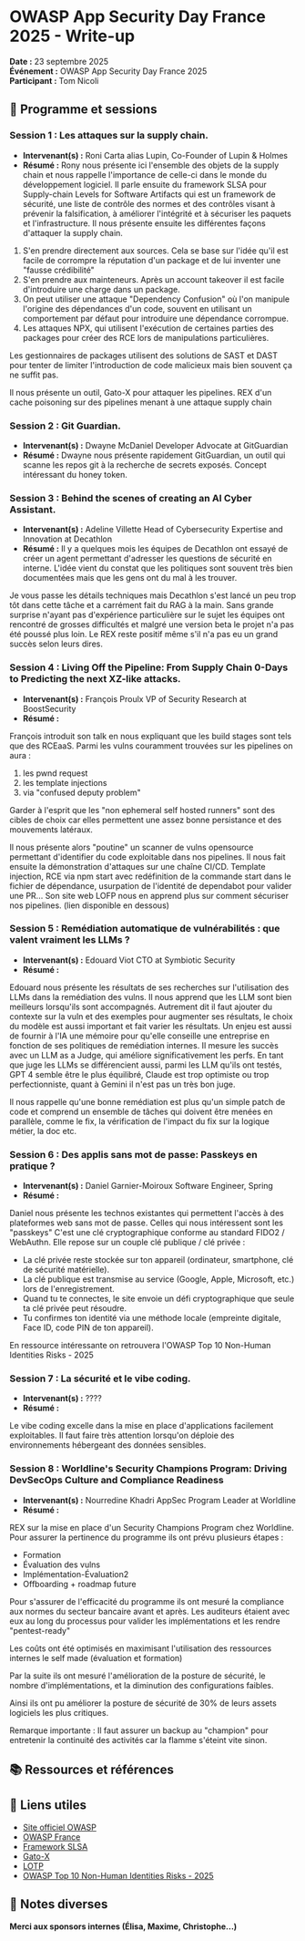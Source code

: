 # OWASP App Security Day France 2025 - Write-up

**Date :** 23 septembre 2025  
**Événement :** OWASP App Security Day France 2025  
**Participant :** Tom Nicoli

## 📅 Programme et sessions

### Session 1 : Les attaques sur la supply chain.
- **Intervenant(s) :** Roni Carta alias Lupin, Co-Founder of Lupin & Holmes
- **Résumé :** 
Rony nous présente ici l'ensemble des objets de la supply chain et nous rappelle l'importance de celle-ci dans le monde du développement logiciel.
Il parle ensuite du framework SLSA pour Supply-chain Levels for Software Artifacts qui est un framework de sécurité, une liste de contrôle des normes et des contrôles visant à prévenir la falsification, à améliorer l'intégrité et à sécuriser les paquets et l'infrastructure. Il nous présente ensuite les différentes façons d'attaquer la supply chain.

1. S'en prendre directement aux sources. Cela se base sur l'idée qu'il est facile de corrompre la réputation d'un package et de lui inventer une "fausse crédibilité"
2. S'en prendre aux mainteneurs. Après un account takeover il est facile d'introduire une charge dans un package.
3. On peut utiliser une attaque "Dependency Confusion" où l'on manipule l'origine des dépendances d'un code, souvent en utilisant un comportement par défaut pour introduire une dépendance corrompue.
4. Les attaques NPX, qui utilisent l'exécution de certaines parties des packages pour créer des RCE lors de manipulations particulières.

Les gestionnaires de packages utilisent des solutions de SAST et DAST pour tenter de limiter l'introduction de code malicieux mais bien souvent ça ne suffit pas.

Il nous présente un outil, Gato-X pour attaquer les pipelines.
REX d'un cache poisoning sur des pipelines menant à une attaque supply chain

### Session 2 : Git Guardian.
- **Intervenant(s) :** Dwayne McDaniel Developer Advocate at GitGuardian
- **Résumé :** 
Dwayne nous présente rapidement GitGuardian, un outil qui scanne les repos git à la recherche de secrets exposés. Concept intéressant du honey token.

### Session 3 : Behind the scenes of creating an AI Cyber Assistant.
- **Intervenant(s) :** Adeline Villette Head of Cybersecurity Expertise and Innovation at Decathlon
- **Résumé :** 
Il y a quelques mois les équipes de Decathlon ont essayé de créer un agent permettant d'adresser les questions de sécurité en interne. L'idée vient du constat que les politiques sont souvent très bien documentées mais que les gens ont du mal à les trouver.

Je vous passe les détails techniques mais Decathlon s'est lancé un peu trop tôt dans cette tâche et a carrément fait du RAG à la main. Sans grande surprise n'ayant pas d'expérience particulière sur le sujet les équipes ont rencontré de grosses difficultés et malgré une version beta le projet n'a pas été poussé plus loin.
Le REX reste positif même s'il n'a pas eu un grand succès selon leurs dires.

### Session 4 : Living Off the Pipeline: From Supply Chain 0-Days to Predicting the next XZ-like attacks.
- **Intervenant(s) :** François Proulx VP of Security Research at BoostSecurity
- **Résumé :**

François introduit son talk en nous expliquant que les build stages sont tels que des RCEaaS.
Parmi les vulns couramment trouvées sur les pipelines on aura : 

1. les pwnd request
2. les template injections
3. via "confused deputy problem"

Garder à l'esprit que les "non ephemeral self hosted runners" sont des cibles de choix car elles permettent une assez bonne persistance et des mouvements latéraux.

Il nous présente alors "poutine" un scanner de vulns opensource permettant d'identifier du code exploitable dans nos pipelines.
Il nous fait ensuite la démonstration d'attaques sur une chaîne CI/CD. Template injection, RCE via npm start avec redéfinition de la commande start dans le fichier de dépendance, usurpation de l'identité de dependabot pour valider une PR...
Son site web LOFP nous en apprend plus sur comment sécuriser nos pipelines. (lien disponible en dessous)

### Session 5 : Remédiation automatique de vulnérabilités : que valent vraiment les LLMs ?  
- **Intervenant(s) :** Edouard Viot CTO at Symbiotic Security
- **Résumé :**

Edouard nous présente les résultats de ses recherches sur l'utilisation des LLMs dans la remédiation des vulns. Il nous apprend que les LLM sont bien meilleurs lorsqu'ils sont accompagnés. Autrement dit il faut ajouter du contexte sur la vuln et des exemples pour augmenter ses résultats, le choix du modèle est aussi important et fait varier les résultats. Un enjeu est aussi de fournir à l'IA une mémoire pour qu'elle conseille une entreprise en fonction de ses politiques de remédiation internes. Il mesure les succès avec un LLM as a Judge, qui améliore significativement les perfs. En tant que juge les LLMs se différencient aussi, parmi les LLM qu'ils ont testés, GPT 4 semble être le plus équilibré, Claude est trop optimiste ou trop perfectionniste, quant à Gemini il n'est pas un très bon juge.

Il nous rappelle qu'une bonne remédiation est plus qu'un simple patch de code et comprend un ensemble de tâches qui doivent être menées en parallèle, comme le fix, la vérification de l'impact du fix sur la logique métier, la doc etc.

### Session 6 : Des applis sans mot de passe: Passkeys en pratique ?  
- **Intervenant(s) :** Daniel Garnier-Moiroux Software Engineer, Spring
- **Résumé :**

Daniel nous présente les technos existantes qui permettent l'accès à des plateformes web sans mot de passe. Celles qui nous intéressent sont les "passkeys"
C'est une clé cryptographique conforme au standard FIDO2 / WebAuthn.
Elle repose sur un couple clé publique / clé privée :
- La clé privée reste stockée sur ton appareil (ordinateur, smartphone, clé de sécurité matérielle).
- La clé publique est transmise au service (Google, Apple, Microsoft, etc.) lors de l'enregistrement.
- Quand tu te connectes, le site envoie un défi cryptographique que seule ta clé privée peut résoudre.
- Tu confirmes ton identité via une méthode locale (empreinte digitale, Face ID, code PIN de ton appareil).

En ressource intéressante on retrouvera l'OWASP Top 10 Non-Human Identities Risks - 2025

### Session 7 : La sécurité et le vibe coding.  
- **Intervenant(s) :** ????
- **Résumé :**

Le vibe coding excelle dans la mise en place d'applications facilement exploitables. Il faut faire très attention lorsqu'on déploie des environnements hébergeant des données sensibles.

### Session 8 : Worldline's Security Champions Program: Driving DevSecOps Culture and Compliance Readiness  
- **Intervenant(s) :** Nourredine Khadri AppSec Program Leader at Worldline
- **Résumé :**

REX sur la mise en place d'un Security Champions Program chez Worldline. 
Pour assurer la pertinence du programme ils ont prévu plusieurs étapes :

- Formation
- Évaluation des vulns
- Implémentation-Évaluation2
- Offboarding + roadmap future

Pour s'assurer de l'efficacité du programme ils ont mesuré la compliance aux normes du secteur bancaire avant et après. Les auditeurs étaient avec eux au long du processus pour valider les implémentations et les rendre "pentest-ready"

Les coûts ont été optimisés en maximisant l'utilisation des ressources internes le self made (évaluation et formation) 

Par la suite ils ont mesuré l'amélioration de la posture de sécurité, le nombre d'implémentations, et la diminution des configurations faibles.

Ainsi ils ont pu améliorer la posture de sécurité de 30% de leurs assets logiciels les plus critiques.

Remarque importante : Il faut assurer un backup au "champion" pour entretenir la continuité des activités car la flamme s'éteint vite sinon. 

## 📚 Ressources et références

## 🔗 Liens utiles

- [Site officiel OWASP](https://owasp.org/)
- [OWASP France](https://owasp.org/www-chapter-france/)
- [Framework SLSA](https://slsa.dev/)
- [Gato-X](https://github.com/AdnaneKhan/gato-x)
- [LOTP](https://boostsecurityio.github.io/lotp/)
- [OWASP Top 10 Non-Human Identities Risks - 2025](https://owasp.org/www-project-non-human-identities-top-10/2025/top-10-2025/)

## 📝 Notes diverses

**Merci aux sponsors internes (Élisa, Maxime, Christophe...)**
